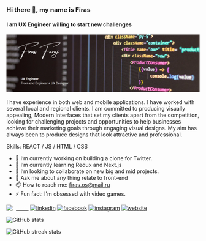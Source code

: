 ### Hi there 👋, my name is Firas
#### I am UX Engineer willing to start new challenges
![I am UX Engineer willing to start new challenges](https://github.com/uxefiras/uxefiras/blob/main/Margarita%20Perez.png)

I have experience in both web and mobile applications. I have worked with several local and regional clients. I am committed to producing visually appealing, Modern Interfaces that set my clients apart from the competition, looking for challenging projects and opportunities to help businesses achieve their marketing goals through engaging visual designs. My aim has always been to produce designs that look attractive and professional.

Skills: REACT / JS / HTML / CSS

- 🔭 I’m currently working on building a clone for Twitter. 
- 🌱 I’m currently learning Redux and Next.js 
- 👯 I’m looking to collaborate on new big and mid projects. 
- 💬 Ask me about any thing relate to front-end  
- 📫 How to reach me: firas.os@mail.ru  
- ⚡ Fun fact: I'm obsessed with video games. 


[<img src='https://cdn.jsdelivr.net/npm/simple-icons@3.0.1/icons/github.svg'  style= "color:#ffffff "  alt='github' height='40'>](https://github.com/uxefiras)  [<img src='https://cdn.jsdelivr.net/npm/simple-icons@3.0.1/icons/linkedin.svg' alt='linkedin' height='40'>](https://www.linkedin.com/in/uxefiras/)  [<img src='https://cdn.jsdelivr.net/npm/simple-icons@3.0.1/icons/facebook.svg' alt='facebook' height='40'>](https://www.facebook.com/Firas.M.Faraj)  [<img src='https://cdn.jsdelivr.net/npm/simple-icons@3.0.1/icons/instagram.svg' alt='instagram' height='40'>](https://www.instagram.com/uxefiras/)  [<img src='https://cdn.jsdelivr.net/npm/simple-icons@3.0.1/icons/icloud.svg' alt='website' height='40'>](https://ffaraj8.wixsite.com/firas-faraj)  

![GitHub stats](https://github-readme-stats.vercel.app/api?username=uxefiras&show_icons=true)  

![GitHub streak stats](https://github-readme-streak-stats.herokuapp.com/?user=uxefiras)  

